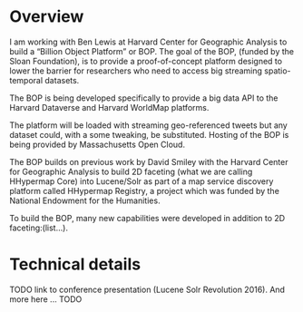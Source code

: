 Overview
========

I am working with Ben Lewis at Harvard Center for Geographic Analysis to build a “Billion Object Platform” or BOP.
The goal of the BOP, (funded by the Sloan Foundation), is to provide a proof-of-concept platform designed to lower the
barrier for researchers who need to access big streaming spatio-temporal datasets.  
 
The BOP is being developed specifically to provide a big data API to the Harvard Dataverse and Harvard WorldMap platforms.

The platform will be loaded with streaming geo-referenced tweets but any dataset could, with a some tweaking, be substituted.
Hosting of the BOP is being provided by Massachusetts Open Cloud.
 
The BOP builds on previous work by David Smiley with the Harvard Center for Geographic Analysis to build 2D
faceting (what we are calling HHypermap Core) into Lucene/Solr as part of a map service discovery platform called HHypermap Registry, a project which was funded by the National Endowment for the Humanities.   
 
To build the BOP, many new capabilities were developed in addition to 2D faceting:(list…).

Technical details
=================

TODO link to conference presentation (Lucene Solr Revolution 2016).
And more here ... TODO
